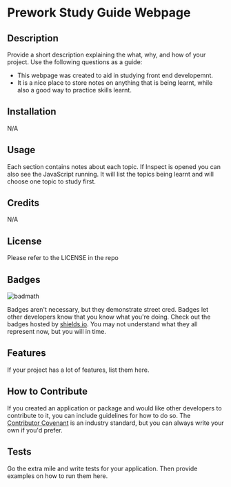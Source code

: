 # Prework Study Guide Webpage

## Description

Provide a short description explaining the what, why, and how of your project. Use the following questions as a guide:

- This webpage was created to aid in studying front end developemnt. 
- It is a nice place to store notes on anything that is being learnt, while also a good way to practice skills learnt.


 
## Installation

N/A

## Usage

Each section contains notes about each topic. If Inspect is opened you can also see the JavaScript running. It will list the topics being learnt and will choose one topic to study first.

## Credits

N/A

## License

Please refer to the LICENSE in the repo

## Badges

![badmath](https://img.shields.io/github/languages/top/nielsenjared/badmath)

Badges aren't necessary, but they demonstrate street cred. Badges let other developers know that you know what you're doing. Check out the badges hosted by [shields.io](https://shields.io/). You may not understand what they all represent now, but you will in time.

## Features

If your project has a lot of features, list them here.

## How to Contribute

If you created an application or package and would like other developers to contribute to it, you can include guidelines for how to do so. The [Contributor Covenant](https://www.contributor-covenant.org/) is an industry standard, but you can always write your own if you'd prefer.

## Tests

Go the extra mile and write tests for your application. Then provide examples on how to run them here.